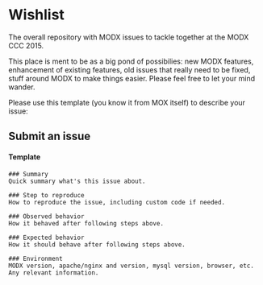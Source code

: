 # Wishlist
The overall repository with MODX issues to tackle together at the MODX CCC 2015.

This place is ment to be as a big pond of possibilies: new MODX features, enhancement of existing features, old issues that really need to be fixed, stuff around MODX to make things easier. Please feel free to let your mind wander.

Please use this template (you know it from MOX itself) to describe your issue:

## Submit an issue

#### Template

    ### Summary
    Quick summary what's this issue about.

    ### Step to reproduce
    How to reproduce the issue, including custom code if needed.

    ### Observed behavior
    How it behaved after following steps above.

    ### Expected behavior
    How it should behave after following steps above.

    ### Environment
    MODX version, apache/nginx and version, mysql version, browser, etc. Any relevant information.
